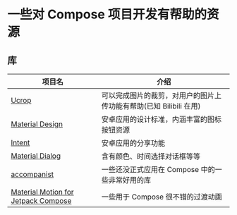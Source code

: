 # 一些对 Compose 项目开发有帮助的资源

## 库
| 项目名 | 介绍 |
| -------|------|
|[Ucrop](https://github.com/Yalantis/uCrop) | 可以完成图片的裁剪，对用户的图片上传功能有帮助(已知 Bilibili 在用)
|[Material Design](https://material.io/design) | 安卓应用的设计标准，内涵丰富的图标按钮资源
|[Intent](https://developer.android.com/training/sharing/send?hl=zh-cn#kotlin) | 安卓应用的分享功能
|[Material Dialog](https://github.com/afollestad/material-dialogs) | 含有颜色、时间选择对话框等等
|[accompanist](https://github.com/google/accompanist) | 一些还没正式应用在 Compose 中的一些非常好用的库
|[Material Motion for Jetpack Compose](https://github.com/fornewid/material-motion-compose) | 一些用于 Compose 很不错的过渡动画